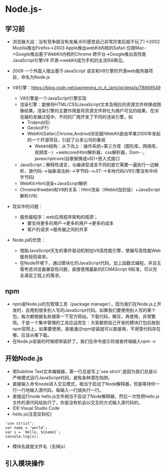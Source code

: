 # Node.js-
## 学习前
* 浏览器大战：没有竞争就没有发展,IE6(感觉自己非常厉害后就不玩了)->2002 Mozilla推出Firefox->2003 Apple推出webKit内核的Safari 仅限Mac->Google推出基于WebKit内核的Chrome 跨平台->Google推出高性能JavaScript引擎V8 开源->webKit成为手机的主流IE6再见。
* 2009 一个外国人推出基于JavaScript 语言和V8引擎的开源web服务器项目，命名为Node.js
* V8引擎：https://blog.csdn.net/swimming_in_it_/article/details/78869549
  * V8引擎是一个JavaScript引擎实现
  * 渲染引擎：能够将HTML/CSS/JavaScript文本及相应的资源文件转换成图像结果。渲染引擎的主要作用是将资源文件转化为用户可见的结果。在浏览器的发展过程中，不同的厂商开发了不同的渲染引擎，如
    * Tridend(IE)
    * Gecko(FF)
    * WebKit(Safari,Chrome,Andriod浏览器)WebKit是由苹果2005年发起的一个开源项目，引起了众多公司的重视
      * Webkit结构：从下向上：操作系统+第三方库（图形库，网络库，视频库···）+webcore(Html解析器，css解析器，Dom···，javascriptcore(谷歌替换成v8))+嵌入式接口
  * JavaScript；解释性语言，与编译型语言不同的是它需要一遍执行一边解析，源代码-→抽象语法树-→字节码-→JIT-→本地代码(V8引擎没有中间字节码)
  * WebKit:Html渲染+JavaScript解析
  * Chrome中webkit和V8的关系：Html渲染（Webkit加封装）+JavaScript解析(V8)
* 现实中的问题：
  * 服务器程序：web应用程序架构的瓶颈；
    * 要支持更多的用户->更多的用户->更多的成本
    * 客户的请求->服务器之间的共享
    
* Node.js的优势：
  * 借助JavaScript天生的事件驱动机制加V8高性能引擎，使编写高性能Web服务轻而易举。
  * 在Node环境下，通过模块化的JavaScript代码，加上函数式编程，并且无需考虑浏览器兼容性问题，直接使用最新的ECMAScript 6标准，可以完全满足工程上的需求。
## npm
* npm是Node.js的包管理工具（package manager），因为我们在Node.js上开发时，会用到很多别人写的JavaScript代码。如果我们要使用别人写的某个包，每次都根据名称搜索一下官方网站，下载代码，解压，再使用，非常繁琐。于是一个集中管理的工具应运而生：大家都把自己开发的模块打包后放到npm官网上，如果要使用，直接通过npm安装就可以直接用，不用管代码存在哪，应该从哪下载。
* 在Node.js安装的时候顺带装好了。我们在命令提示符或者终端输入npm -v
## 开始Node.js
* 用Sublime Text文本编辑器，第一行总是写上'use strict';是因为我们总是以严格模式运行JavaScript代码，避免各种潜在陷阱。
* 直接输入命令node进入交互模式，相当于启动了Node解释器，但是等待你一行一行地输入源代码，每输入一行就执行一行。
* 直接运行node hello.js文件相当于启动了Node解释器，然后一次性把hello.js文件的源代码给执行了，你是没有机会以交互的方式输入源代码的。
* IDE:Visual Studio Code
* hello.js(注意反斜杠)
```(javascript)
'use strict';
var name = 'world';
var s = `Hello, ${name}`;
console.log(s);
```
* 模块名就是文件名（去掉js）
## 引入模块操作
